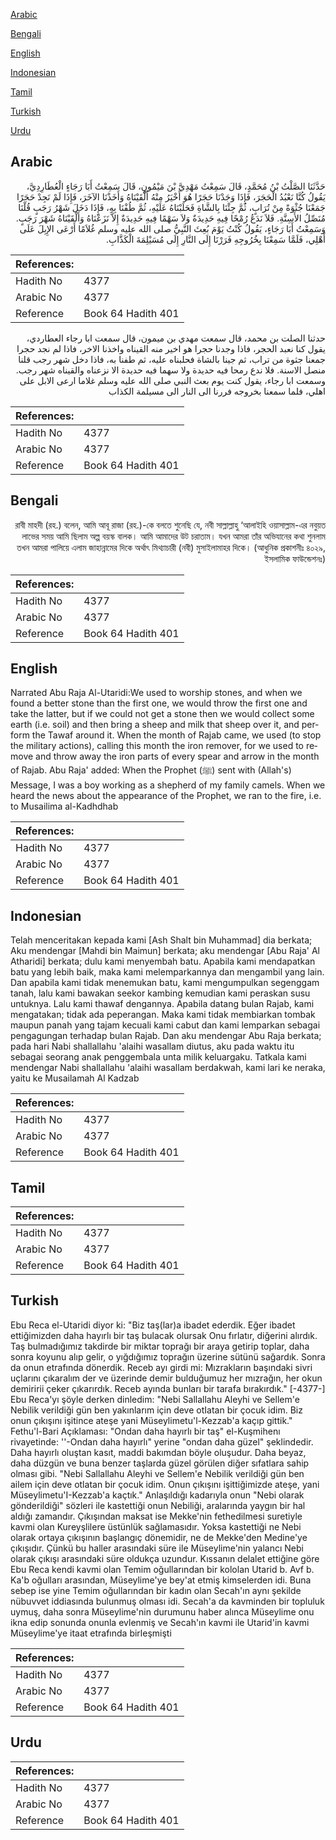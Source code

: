 [Arabic](#arabic)

[Bengali](#bengali)

[English](#english)

[Indonesian](#indonesian)

[Tamil](#tamil)

[Turkish](#turkish)

[Urdu](#urdu)

## Arabic


<div dir="rtl" lang="ar" style={{fontSize:'larger',backgroundColor:'#f8f9fa',padding:20}}>
حَدَّثَنَا الصَّلْتُ بْنُ مُحَمَّدٍ، قَالَ سَمِعْتُ مَهْدِيَّ بْنَ مَيْمُونٍ، قَالَ سَمِعْتُ أَبَا رَجَاءٍ الْعُطَارِدِيَّ، يَقُولُ كُنَّا نَعْبُدُ الْحَجَرَ، فَإِذَا وَجَدْنَا حَجَرًا هُوَ أَخْيَرُ مِنْهُ أَلْقَيْنَاهُ وَأَخَذْنَا الآخَرَ، فَإِذَا لَمْ نَجِدْ حَجَرًا جَمَعْنَا جُثْوَةً مِنْ تُرَابٍ، ثُمَّ جِئْنَا بِالشَّاةِ فَحَلَبْنَاهُ عَلَيْهِ، ثُمَّ طُفْنَا بِهِ، فَإِذَا دَخَلَ شَهْرُ رَجَبٍ قُلْنَا مُنَصِّلُ الأَسِنَّةِ‏.‏ فَلاَ نَدَعُ رُمْحًا فِيهِ حَدِيدَةٌ وَلاَ سَهْمًا فِيهِ حَدِيدَةٌ إِلاَّ نَزَعْنَاهُ وَأَلْقَيْنَاهُ شَهْرَ رَجَبٍ‏.‏ وَسَمِعْتُ أَبَا رَجَاءٍ، يَقُولُ كُنْتُ يَوْمَ بُعِثَ النَّبِيُّ صلى الله عليه وسلم غُلاَمًا أَرْعَى الإِبِلَ عَلَى أَهْلِي، فَلَمَّا سَمِعْنَا بِخُرُوجِهِ فَرَرْنَا إِلَى النَّارِ إِلَى مُسَيْلِمَةَ الْكَذَّابِ‏.‏
</div>
<div style={{backgroundColor:'#f8f9fa',padding:20, marginBottom: 10}}><table> <thead> <tr> <th>References:</th> <th></th> </tr> </thead> <tbody><tr><td>Hadith No</td><td>4377</td></tr><tr><td>Arabic No</td><td>4377</td></tr><tr><td>Reference</td><td>Book 64 Hadith 401</td></tr></tbody></table></div>


<div dir="rtl" lang="ar" style={{fontSize:'larger',backgroundColor:'#f8f9fa',padding:20}}>
حدثنا الصلت بن محمد، قال سمعت مهدي بن ميمون، قال سمعت ابا رجاء العطاردي، يقول كنا نعبد الحجر، فاذا وجدنا حجرا هو اخير منه القيناه واخذنا الاخر، فاذا لم نجد حجرا جمعنا جثوة من تراب، ثم جينا بالشاة فحلبناه عليه، ثم طفنا به، فاذا دخل شهر رجب قلنا منصل الاسنة. فلا ندع رمحا فيه حديدة ولا سهما فيه حديدة الا نزعناه والقيناه شهر رجب. وسمعت ابا رجاء، يقول كنت يوم بعث النبي صلى الله عليه وسلم غلاما ارعى الابل على اهلي، فلما سمعنا بخروجه فررنا الى النار الى مسيلمة الكذاب
</div>
<div style={{backgroundColor:'#f8f9fa',padding:20, marginBottom: 10}}><table> <thead> <tr> <th>References:</th> <th></th> </tr> </thead> <tbody><tr><td>Hadith No</td><td>4377</td></tr><tr><td>Arabic No</td><td>4377</td></tr><tr><td>Reference</td><td>Book 64 Hadith 401</td></tr></tbody></table></div>

## Bengali


<div dir="rtl" lang="bn" style={{fontSize:'larger',backgroundColor:'#f8f9fa',padding:20}}>
রাবী মাহদী (রহ.) বলেন, আমি আবূ রাজা (রহ.)-কে বলতে শুনেছি যে, নবী সাল্লাল্লাহু ‘আলাইহি ওয়াসাল্লাম-এর নবুয়ত লাভের সময় আমি ছিলাম অল্প বয়স্ক বালক। আমি আমাদের উট চরাতাম। যখন আমরা তাঁর অভিযানের কথা শুনলাম তখন আমরা পালিয়ে এলাম জাহান্নামের দিকে অর্থাৎ মিথ্যাচারী (নবী) মুসাইলামাহর দিকে। (আধুনিক প্রকাশনীঃ ৪০২৯, ইসলামিক ফাউন্ডেশনঃ)
</div>
<div style={{backgroundColor:'#f8f9fa',padding:20, marginBottom: 10}}><table> <thead> <tr> <th>References:</th> <th></th> </tr> </thead> <tbody><tr><td>Hadith No</td><td>4377</td></tr><tr><td>Arabic No</td><td>4377</td></tr><tr><td>Reference</td><td>Book 64 Hadith 401</td></tr></tbody></table></div>

## English


<div dir="ltr" lang="en" style={{fontSize:'larger',backgroundColor:'#f8f9fa',padding:20}}>
Narrated Abu Raja Al-Utaridi:We used to worship stones, and when we found a better stone than the first one, we would throw the first one and take the latter, but if we could not get a stone then we would collect some earth (i.e. soil) and then bring a sheep and milk that sheep over it, and perform the Tawaf around it. When the month of Rajab came, we used (to stop the military actions), calling this month the iron remover, for we used to remove and throw away the iron parts of every spear and arrow in the month of Rajab. Abu Raja' added: When the Prophet (ﷺ) sent with (Allah's) Message, I was a boy working as a shepherd of my family camels. When we heard the news about the appearance of the Prophet, we ran to the fire, i.e. to Musailima al-Kadhdhab
</div>
<div style={{backgroundColor:'#f8f9fa',padding:20, marginBottom: 10}}><table> <thead> <tr> <th>References:</th> <th></th> </tr> </thead> <tbody><tr><td>Hadith No</td><td>4377</td></tr><tr><td>Arabic No</td><td>4377</td></tr><tr><td>Reference</td><td>Book 64 Hadith 401</td></tr></tbody></table></div>

## Indonesian


<div dir="ltr" lang="id" style={{fontSize:'larger',backgroundColor:'#f8f9fa',padding:20}}>
Telah menceritakan kepada kami [Ash Shalt bin Muhammad] dia berkata; Aku mendengar [Mahdi bin Maimun] berkata; aku mendengar [Abu Raja' Al Atharidi] berkata; dulu kami menyembah batu. Apabila kami mendapatkan batu yang lebih baik, maka kami melemparkannya dan mengambil yang lain. Dan apabila kami tidak menemukan batu, kami mengumpulkan segenggam tanah, lalu kami bawakan seekor kambing kemudian kami peraskan susu untuknya. Lalu kami thawaf dengannya. Apabila datang bulan Rajab, kami mengatakan; tidak ada peperangan. Maka kami tidak membiarkan tombak maupun panah yang tajam kecuali kami cabut dan kami lemparkan sebagai pengagungan terhadap bulan Rajab. Dan aku mendengar Abu Raja berkata; pada hari Nabi shallallahu 'alaihi wasallam diutus, aku pada waktu itu sebagai seorang anak penggembala unta milik keluargaku. Tatkala kami mendengar Nabi shallallahu 'alaihi wasallam berdakwah, kami lari ke neraka, yaitu ke Musailamah Al Kadzab
</div>
<div style={{backgroundColor:'#f8f9fa',padding:20, marginBottom: 10}}><table> <thead> <tr> <th>References:</th> <th></th> </tr> </thead> <tbody><tr><td>Hadith No</td><td>4377</td></tr><tr><td>Arabic No</td><td>4377</td></tr><tr><td>Reference</td><td>Book 64 Hadith 401</td></tr></tbody></table></div>

## Tamil


<div dir="ltr" lang="ta" style={{fontSize:'larger',backgroundColor:'#f8f9fa',padding:20}}>

</div>
<div style={{backgroundColor:'#f8f9fa',padding:20, marginBottom: 10}}><table> <thead> <tr> <th>References:</th> <th></th> </tr> </thead> <tbody><tr><td>Hadith No</td><td>4377</td></tr><tr><td>Arabic No</td><td>4377</td></tr><tr><td>Reference</td><td>Book 64 Hadith 401</td></tr></tbody></table></div>

## Turkish


<div dir="ltr" lang="tr" style={{fontSize:'larger',backgroundColor:'#f8f9fa',padding:20}}>
Ebu Reca el-Utaridi diyor ki: "Biz taş(lar)a ibadet ederdik. Eğer ibadet ettiğimizden daha hayırlı bir taş bulacak olursak Onu fırlatır, diğerini alırdık. Taş bulmadığımız takdirde bir miktar toprağı bir araya getirip toplar, daha sonra koyunu alıp gelir, o yığdığımız toprağın üzerine sütünü sağardık. Sonra da onun etrafında dönerdik. Receb ayı girdi mi: Mızrakların başındaki sivri uçlarını çıkaralım der ve üzerinde demir bulduğumuz her mızrağın, her okun demiririi çeker çıkarırdık. Receb ayında bunları bir tarafa bırakırdık." [-4377-] Ebu Reca'yı şöyle derken dinledim: "Nebi Sallallahu Aleyhi ve Sellem'e Nebilik verildiği gün ben yakınlarım için deve otIatan bir çocuk idim. Biz onun çıkışını işitince ateşe yani Müseylimetu'l-Kezzab'a kaçıp gittik." Fethu'l-Bari Açıklaması: "Ondan daha hayırlı bir taş" el-Kuşmihenı rivayetinde: ''-Ondan daha hayırlı" yerine "ondan daha güzel" şeklindedir. Daha hayırlı oluştan kasıt, maddi bakımdan böyle oluşudur. Daha beyaz, daha düzgün ve buna benzer taşlarda güzel görülen diğer sıfatlara sahip olması gibi. "Nebi Sallallahu Aleyhi ve Sellem'e Nebilik verildiği gün ben ailem için deve otlatan bir çocuk idim. Onun çıkışını işittiğimizde ateşe, yani Müseylimetu'I-Kezzab'a kaçtık." Anlaşıldığı kadarıyla onun "Nebi olarak gönderildiği" sözleri ile kastettiği onun Nebiliği, aralarında yaygın bir hal aldığı zamandır. Çıkışından maksat ise Mekke'nin fethedilmesi suretiyle kavmi olan Kureyşlilere üstünlük sağlamasıdır. Yoksa kastettiği ne Nebi olarak ortaya çıkışının başlangıç dönemidir, ne de Mekke'den Medine'ye çıkışıdır. Çünkü bu haller arasındaki süre ile Müseylime'nin yalancı Nebi olarak çıkışı arasındaki süre oldukça uzundur. Kıssanın delalet ettiğine göre Ebu Reca kendi kavmi olan Temim oğullarından bir kololan Utarid b. Avf b. Ka'b oğulları arasından, Müseylime'ye bey'at etmiş kimselerden idi. Buna sebep ise yine Temim oğullarından bir kadın olan Secah'ın aynı şekilde nübuvvet iddiasında bulunmuş olması idi. Secah'a da kavminden bir topluluk uymuş, daha sonra Müseylime'nin durumunu haber alınca Müseylime onu ikna edip sonunda onunla evlenmiş ve Secah'ın kavmi ile Utarid'in kavmi Müseylime'ye itaat etrafında birleşmişti
</div>
<div style={{backgroundColor:'#f8f9fa',padding:20, marginBottom: 10}}><table> <thead> <tr> <th>References:</th> <th></th> </tr> </thead> <tbody><tr><td>Hadith No</td><td>4377</td></tr><tr><td>Arabic No</td><td>4377</td></tr><tr><td>Reference</td><td>Book 64 Hadith 401</td></tr></tbody></table></div>

## Urdu


<div dir="rtl" lang="ur" style={{fontSize:'larger',backgroundColor:'#f8f9fa',padding:20}}>

</div>
<div style={{backgroundColor:'#f8f9fa',padding:20, marginBottom: 10}}><table> <thead> <tr> <th>References:</th> <th></th> </tr> </thead> <tbody><tr><td>Hadith No</td><td>4377</td></tr><tr><td>Arabic No</td><td>4377</td></tr><tr><td>Reference</td><td>Book 64 Hadith 401</td></tr></tbody></table></div>